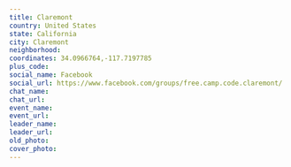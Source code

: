 ```yaml
---
title: Claremont
country: United States
state: California
city: Claremont
neighborhood: 
coordinates: 34.0966764,-117.7197785
plus_code:
social_name: Facebook
social_url: https://www.facebook.com/groups/free.camp.code.claremont/
chat_name:
chat_url:
event_name:
event_url:
leader_name:
leader_url:
old_photo: 
cover_photo:
---
```


